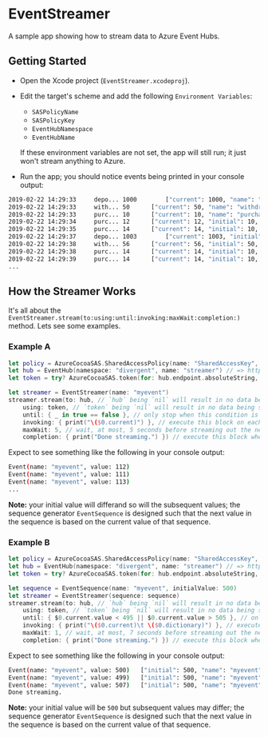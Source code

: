 # EventStreamer
A sample app showing how to stream data to Azure Event Hubs. 

## Getting Started
 * Open the Xcode project (`EventStreamer.xcodeproj`).
 * Edit the target's scheme and add the following `Environment Variables`:
   * `SASPolicyName`
   * `SASPolicyKey`
   * `EventHubNamespace`
   * `EventHubName`
   
    If these environment variables are not set, the app will still run; it just won't stream anything to Azure.
 * Run the app; you should notice events being printed in your console output:
 ```sh
2019-02-22 14:29:33		depo...	1000 		["current": 1000, "name": "deposit", "initial": 1000]
2019-02-22 14:29:33		with...	50 		["current": 50, "name": "withdrawal", "initial": 50]
2019-02-22 14:29:33		purc...	10 		["current": 10, "name": "purchase", "initial": 10]
2019-02-22 14:29:34		purc...	12 		["current": 12, "initial": 10, "name": "purchase", "previous": 10]
2019-02-22 14:29:35		purc...	14 		["current": 14, "initial": 10, "name": "purchase", "previous": 12]
2019-02-22 14:29:37		depo...	1003 		["current": 1003, "initial": 1000, "name": "deposit", "previous": 1000]
2019-02-22 14:29:38		with...	56 		["current": 56, "initial": 50, "name": "withdrawal", "previous": 50]
2019-02-22 14:29:38		purc...	14 		["current": 14, "initial": 10, "name": "purchase", "previous": 14]
2019-02-22 14:29:39		purc...	14 		["current": 14, "initial": 10, "name": "purchase", "previous": 14]
...
```
 
## How the Streamer Works
It's all about the `EventStreamer.stream(to:using:until:invoking:maxWait:completion:)` method. Lets see some examples.

### Example A

```swift
let policy = AzureCocoaSAS.SharedAccessPolicy(name: "SharedAccessKey", key: "Jp9cUB1iCF=")
let hub = EventHub(namespace: "divergent", name: "streamer") // => http://divergent.servicebus.windows.net/streamer
let token = try? AzureCocoaSAS.token(for: hub.endpoint.absoluteString, using: policy, lifetime: 60 * 60) // expires after 1 hour

let streamer = EventStreamer(name: "myevent")
streamer.stream(to: hub, // `hub` being `nil` will result in no data being sent to Azure (i.e. offline mode)
    using: token, // `token` being `nil` will result in no data being sent to Azure (i.e. offline mode)
    until: { _ in true == false }, // only stop when this condition is met; this is a function mathing signature: (EventSequence)->Bool
    invoking: { print("\($0.current)") }, // execute this block on each event begin streamed; this is a function mathing signature: (EventSequence)->Void
    maxWait: 5, // wait, at most, 5 seconds before streaming out the next event
    completion: { print("Done streaming.") }) // execute this block when the termination condition is met; this is a function mathing signature: (Void)->Void
```

Expect to see something like the following in your console output:

```sh
Event(name: "myevent", value: 112)
Event(name: "myevent", value: 111)
Event(name: "myevent", value: 113)
...
```

**Note:** your initial value will differand so will the subsequent values; the sequence generator `EventSequence` is designed such that the next value in the sequence is based on the current value of that sequence.

### Example B

```swift
let policy = AzureCocoaSAS.SharedAccessPolicy(name: "SharedAccessKey", key: "Jp9cUB1iCF=")
let hub = EventHub(namespace: "divergent", name: "streamer") // => http://divergent.servicebus.windows.net/streamer
let token = try? AzureCocoaSAS.token(for: hub.endpoint.absoluteString, using: policy, lifetime: 60 * 60) // expires after 1 hour

let sequence = EventSequence(name: "myevent", initialValue: 500)
let streamer = EventStreamer(sequence: sequence)
streamer.stream(to: hub, // `hub` being `nil` will result in no data being sent to Azure (i.e. offline mode)
    using: token, // `token` being `nil` will result in no data being sent to Azure (i.e. offline mode)
    until: { $0.current.value < 495 || $0.current.value > 505 }, // only stop when this condition is met; this is a function mathing signature: (EventSequence)->Bool
    invoking: { print("\($0.current)\t \($0.dictionary)") }, // execute this block on each event begin streamed; this is a function mathing signature: (EventSequence)->Void
    maxWait: 1, // wait, at most, 7 seconds before streaming out the next event
    completion: { print("Done streaming.") }) // execute this block when the termination condition is met; this is a function mathing signature: (Void)->Void
```

Expect to see something like the following in your console output:

```sh
Event(name: "myevent", value: 500)	 ["initial": 500, "name": "myevent", "current": 500]
Event(name: "myevent", value: 499)	 ["initial": 500, "name": "myevent", "current": 499, "previous": 500]
Event(name: "myevent", value: 507)	 ["initial": 500, "name": "myevent", "current": 507, "previous": 499]
Done streaming.
```

**Note:** your initial value will be `500` but subsequent values may differ; the sequence generator `EventSequence` is designed such that the next value in the sequence is based on the current value of that sequence.

